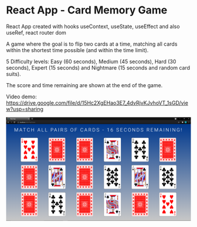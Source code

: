 # React App - Card Memory Game

React App created with hooks useContext, useState, useEffect and also useRef, react router dom

A game where the goal is to flip two cards at a time, matching all cards within the shortest time possible (and within the time limit).

5 Difficulty levels: Easy (60 seconds), Medium (45 seconds), Hard (30 seconds), Expert (15 seconds) and Nightmare (15 seconds and random card suits).

The score and time remaining are shown at the end of the game.

Video demo: https://drive.google.com/file/d/15Hc2XgEHao3E7_4dvRjvKJvhoVT_1sGD/view?usp=sharing

![Alt text](./src/Res/sample-1.png?raw=true "PlayScreen")